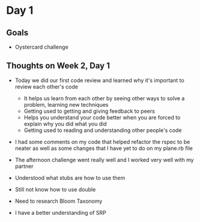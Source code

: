 # Day 1

## Goals
  * Oystercard challenge

## Thoughts on Week 2, Day 1
  * Today we did our first code review and learned why it's important to review each other's code
    * It helps us learn from each other by seeing other ways to solve a problem, learning new techniques
    * Getting used to getting and giving feedback to peers
    * Helps you understand your code better when you are forced to explain why you did what you did
    * Getting used to reading and understanding other people's code

  * I had some comments on my code that helped refactor the rspec to be neater as well as some changes that I have yet to do on my plane.rb file
  * The afternoon challenge went really well and I worked very well with my partner
  * Understood what stubs are how to use them
  * Still not know how to use double
  * Need to research Bloom Taxonomy
  * I have a better understanding of SRP
